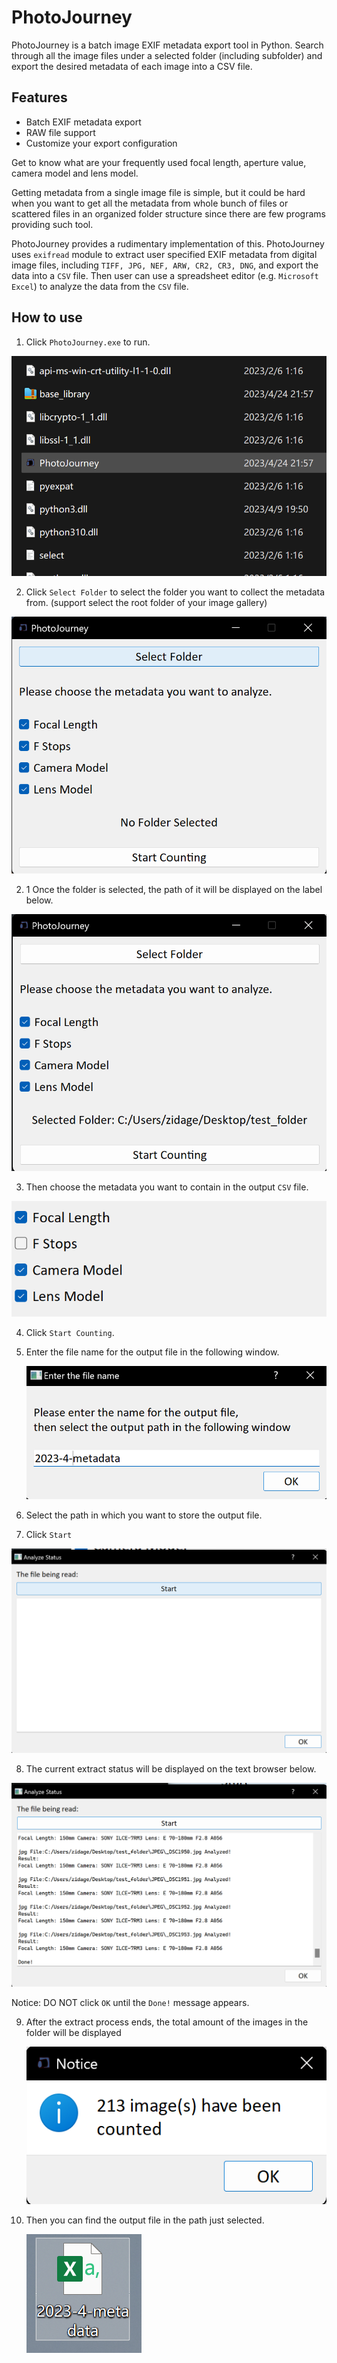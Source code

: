 # PhotoJourney

PhotoJourney is a batch image EXIF metadata export tool in Python. Search through all the image files under a selected folder (including subfolder) and export the desired metadata of each image into a CSV file.

## Features

- Batch EXIF metadata export
- RAW file support
- Customize your export configuration

Get to know what are your frequently used focal length, aperture value, camera model and lens model. 

Getting metadata from a single image file is simple, but it could be hard when you want to get all the metadata from whole bunch of files or scattered files in an organized folder structure since there are few programs providing such tool. 

PhotoJourney provides a rudimentary implementation of this. PhotoJourney uses `exifread` module to extract user specified EXIF metadata from digital image files, including `TIFF, JPG, NEF, ARW, CR2, CR3, DNG`, and export the data into a `CSV` file. Then user can use a spreadsheet editor (e.g. `Microsoft Excel`) to analyze the data from the `CSV` file.

## How to use

1. Click `PhotoJourney.exe` to run.

![](https://raw.githubusercontent.com/zidage/PhotoJourney/main/docs/tutorial_screenshots/screenshot01.png)

2. Click `Select Folder` to select the folder you want to collect the metadata from. (support select the root folder of your image gallery)

![](https://raw.githubusercontent.com/zidage/PhotoJourney/main/docs/tutorial_screenshots/screenshot02.png)

2. 1 Once the folder is selected, the path of it will be displayed on the label below.

![](https://raw.githubusercontent.com/zidage/PhotoJourney/main/docs/tutorial_screenshots/screenshot03.png)

3. Then choose the metadata you want to contain in the output `CSV` file.

![](https://raw.githubusercontent.com/zidage/PhotoJourney/main/docs/tutorial_screenshots/screenshot04.png)

4. Click `Start Counting`.

5. Enter the file name for the output file in the following window.

   ![](https://raw.githubusercontent.com/zidage/PhotoJourney/main/docs/tutorial_screenshots/screenshot05.png)

6. Select the path in which you want to store the output file.
7. Click `Start`

![](https://raw.githubusercontent.com/zidage/PhotoJourney/main/docs/tutorial_screenshots/screenshot06.png)

8. The current extract status will be displayed on the text browser below.

![](https://raw.githubusercontent.com/zidage/PhotoJourney/main/docs/tutorial_screenshots/screenshot07.png)

Notice: DO NOT click `OK` until the `Done!` message appears.

9. After the extract process ends, the total amount of the images in the folder will be displayed

   ![](https://raw.githubusercontent.com/zidage/PhotoJourney/main/docs/tutorial_screenshots/screenshot08.png)

10. Then you can find the output file in the path just selected.

    ![](https://raw.githubusercontent.com/zidage/PhotoJourney/main/docs/tutorial_screenshots/screenshot09.png)
